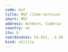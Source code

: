 ```yaml
---
code: msf
title: MSF (time-service)
short: MSF
address: Anthorn, Cumbria
country: uk
itu: G
coordinates: 54.911, -3.28
kind: utility
---
```

